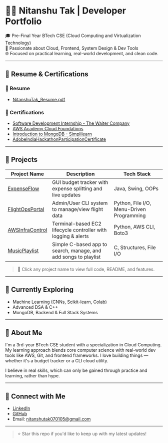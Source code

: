 # 👨‍💻 Nitanshu Tak | Developer Portfolio

🎓 Pre-Final Year BTech CSE (Cloud Computing and Virtualization Technology)  
🚀 Passionate about Cloud, Frontend, System Design & Dev Tools  
🌐 Focused on practical learning, real-world development, and clean code.

---

## 📄 Resume & Certifications

### 📅 Resume
- [NitanshuTak_Resume.pdf](./resume/NitanshuTak_Resume.pdf)

### 🏅 Certifications
- [Software Development Internship - The Waiter Company](./certificates/TheWaiterCompanyInternshipCertificate.pdf)
- [AWS Academy Cloud Foundations](./certificates/AWSAcademyCloudFoundations.jpg)
- [Introduction to MongoDB - Simplilearn](./certificates/IntroductionToMongoDBCertification.pdf)
- [AdobeIndiaHackathonParticipationCertificate](./certificates/AdobeIndiaHackathonParticipationCertificate.pdf)
---

## 🧠 Projects

|                               Project Name                                  |                             Description |                        Tech Stack               |
|-------------------------------------------------------------------------------------|------------------------------------------------------|-----------------|
| [ExpenseFlow](https://github.com/Nitanshu715/ExpenseFlow-A-GUI-Based-Budget-Tracker) | GUI budget tracker with expense splitting and live updates | Java, Swing, OOPs |
| [FlightOpsPortal](https://github.com/Nitanshu715/FlightOps-Portal)     | Admin/User CLI system to manage/view flight data | Python, File I/O, Menu-Driven Programming |
| [AWSInfraControl](https://github.com/Nitanshu715/-AWS-InfraControl-CLI-Tool)     | Terminal-based EC2 lifecycle controller with logging & alerts | Python, AWS CLI, Boto3 |
| [MusicPlaylist](https://github.com/Nitanshu715/MusicPlaylist) | Simple C-based app to search, manage, and add songs to playlist | C, Structures, File I/O |

> 📌 Click any project name to view full code, README, and features.

---

## 🚀 Currently Exploring

- Machine Learning (CNNs, Scikit-learn, Colab)
- Advanced DSA & C++
- MongoDB, Backend & Full Stack Systems

---

## 👤 About Me

I'm a 3rd-year BTech CSE student with a specialization in Cloud Computing. My learning approach blends core computer science with real-world dev tools like AWS, Git, and frontend frameworks. I love building things — whether it's a budget tracker or a CLI cloud utility.

I believe in real skills, which can only be gained through practice and learning, rather than hype.

---

## 📢 Connect with Me

- [LinkedIn](https://www.linkedin.com/in/nitanshu-tak-89a1ba289/)
- [GitHub](https://github.com/Nitanshu715)
- Email: nitanshutak070105@gmail.com

---

> ⭐ Star this repo if you'd like to keep up with my latest updates!
